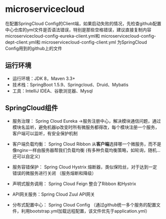 # microservicecloud
在配置SpringCloud Config的Client端，如果启动失败的情况，先检查github配置中心仓库的yml文件是否语法错误，特别是那些空格错误，建议直接复制内容
microservicecloud-config-eureka-client.yml和
microservicecloud-config-dept-client.yml和
microservicecloud-config-client.yml
为SpringCloud Config用到的github上的文件
## 运行环境
- 运行环境：JDK 8，Maven 3.3+
- 技术栈：SpringBoot 1.5.9、Springcloud、Druid、Mybatis
- 工具：IntelliJ IDEA、谷歌浏览器、Mysql

## SpringCloud组件

- 服务治理： Spring  Cloud Eureka  →服务注册中心，解决模块通信问题，通过模块名监听，避免机器ip改变时所有微服务都得改，每个模块注册一个服务，客户端可以监听，有安全保护机制

- 客户端负载均衡： Spring Cloud Ribbon 从**客户端**选择哪一个微服务，而不是像nginx一样由服务器帮我们负载均衡 (有多种负载均衡策略，如轮询，随机...还可以自定义)

- 服务容错保护： Spring  Cloud Hystrix  熔断器，类似保险丝，对于达到一定错误的微服务进行关闭 （服务熔断和降级）

- 声明式服务调用： Spring  Cloud Feign 整合了Ribbon 和Hystrix  

- API网关服务：Spring Cloud Zuul			API网关

- 分布式配置中心： Spring Cloud Config            （通过github统一多个服务的配置文件，利用bootstrap.yml加载远程配置，该文件优先于application.yml） 
 
